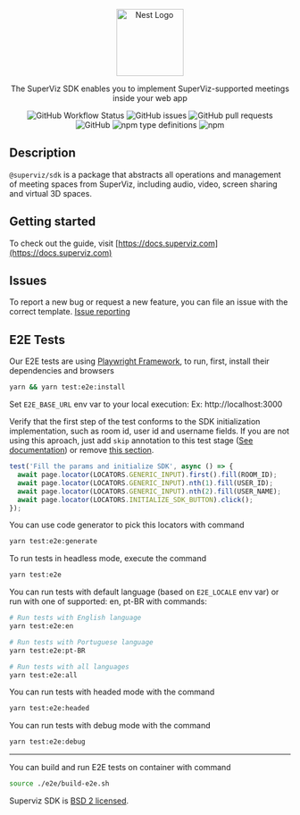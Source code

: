 <p align="center">
  <a href="https://superviz.com/" target="blank"><img src="https://avatars.githubusercontent.com/u/56120553?s=200&v=4" width="120" alt="Nest Logo" /></a>
</p>

<p align="center">
The SuperViz SDK enables you to implement SuperViz-supported meetings inside your web app
</p>

<p align="center">
<img alt="GitHub Workflow Status" src="https://img.shields.io/github/workflow/status/superviz/sdk/Publish%20SDK">
<img alt="GitHub issues" src="https://img.shields.io/github/issues-raw/superviz/sdk">
<img alt="GitHub pull requests" src="https://img.shields.io/github/issues-pr/superviz/sdk">
<img alt="GitHub" src="https://img.shields.io/github/license/superviz/sdk">
<img alt="npm type definitions" src="https://img.shields.io/npm/types/@superviz/sdk">
<img alt="npm" src="https://img.shields.io/npm/dw/@superviz/sdk">
</p>

## Description

`@superviz/sdk` is a package that abstracts all operations and management of meeting spaces from SuperViz, including audio, video, screen sharing and virtual 3D spaces.

## Getting started
To check out the guide, visit [https://docs.superviz.com](https://docs.superviz.com)


## Issues
To report a new bug or request a new feature, you can file an issue with the correct template. [Issue reporting](https://github.com/superviz/sdk/issues)

## E2E Tests
Our E2E tests are using [Playwright Framework](https://playwright.dev/), to run, first, install their dependencies and browsers

```bash
yarn && yarn test:e2e:install
```

Set `E2E_BASE_URL` env var to your local execution: Ex: http://localhost:3000

Verify that the first step of the test conforms to the SDK initialization implementation, such as room id, user id and username fields. If you are not using this aproach, just add `skip` annotation to this test stage ([See documentation](https://playwright.dev/docs/test-annotations#skip-a-test)) or remove [this section](https://github.com/SuperViz/sdk/blob/chore/e2e-tests/e2e/meeting-sdk.e2e.spec.ts#L25).

```typescript
test('Fill the params and initialize SDK', async () => {
  await page.locator(LOCATORS.GENERIC_INPUT).first().fill(ROOM_ID);
  await page.locator(LOCATORS.GENERIC_INPUT).nth(1).fill(USER_ID);
  await page.locator(LOCATORS.GENERIC_INPUT).nth(2).fill(USER_NAME);
  await page.locator(LOCATORS.INITIALIZE_SDK_BUTTON).click();
});
```

You can use code generator to pick this locators with command

```bash
yarn test:e2e:generate
```

To run tests in headless mode, execute the command
```bash
yarn test:e2e
```

You can run tests with default language (based on `E2E_LOCALE` env var) or run with one of supported: en, pt-BR with commands:

```bash
# Run tests with English language
yarn test:e2e:en

# Run tests with Portuguese language
yarn test:e2e:pt-BR

# Run tests with all languages
yarn test:e2e:all
```

You can run tests with headed mode with the command
```bash
yarn test:e2e:headed
```

You can run tests with debug mode with the command
```bash
yarn test:e2e:debug
```
----

You can build and run E2E tests on container with command

```bash
source ./e2e/build-e2e.sh
```

Superviz SDK is [BSD 2 licensed](LICENSE).
